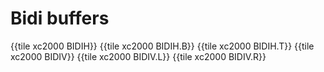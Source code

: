 # Bidi buffers

{{tile xc2000 BIDIH}}
{{tile xc2000 BIDIH.B}}
{{tile xc2000 BIDIH.T}}
{{tile xc2000 BIDIV}}
{{tile xc2000 BIDIV.L}}
{{tile xc2000 BIDIV.R}}
